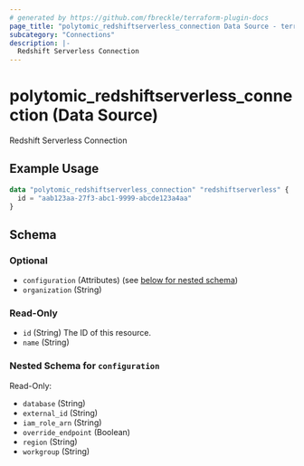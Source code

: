 ```yaml
---
# generated by https://github.com/fbreckle/terraform-plugin-docs
page_title: "polytomic_redshiftserverless_connection Data Source - terraform-provider-polytomic"
subcategory: "Connections"
description: |-
  Redshift Serverless Connection
---
```


# polytomic_redshiftserverless_connection (Data Source)

Redshift Serverless Connection

## Example Usage

```terraform
data "polytomic_redshiftserverless_connection" "redshiftserverless" {
  id = "aab123aa-27f3-abc1-9999-abcde123a4aa"
}
```

<!-- schema generated by tfplugindocs -->
## Schema

### Optional

- `configuration` (Attributes) (see [below for nested schema](#nestedatt--configuration))
- `organization` (String)

### Read-Only

- `id` (String) The ID of this resource.
- `name` (String)

<a id="nestedatt--configuration"></a>
### Nested Schema for `configuration`

Read-Only:

- `database` (String)
- `external_id` (String)
- `iam_role_arn` (String)
- `override_endpoint` (Boolean)
- `region` (String)
- `workgroup` (String)


